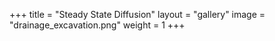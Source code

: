 +++
title = "Steady State Diffusion"
layout = "gallery"
image = "drainage_excavation.png"
weight = 1
+++
